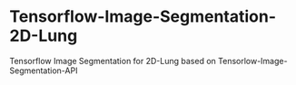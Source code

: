 # Tensorflow-Image-Segmentation-2D-Lung
Tensorflow Image Segmentation for 2D-Lung based on Tensorlow-Image-Segmentation-API
